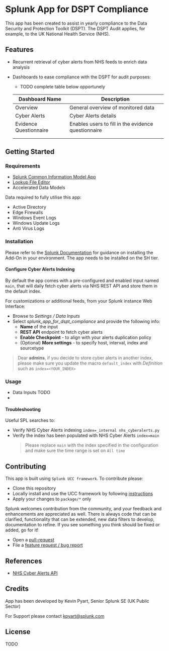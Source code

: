 # Splunk App for DSPT Compliance
This app has been created to assist in yearly compliance to the Data Security and Protection Toolkit (DSPT). 
The DSPT Audit applies, for example, to the UK National Health Service (NHS). 

## Features
* Recurrent retrieval of cyber alerts from NHS feeds to enrich data analysis
* Dashboards to ease compliance with the DSPT for audit purposes:
    * TODO complete table below opportunely
    
    | **Dashboard Name**     | **Description**                                     |
    |------------------------|-----------------------------------------------------|
    | Overview               | General overview of monitored data                  |
    | Cyber Alerts           | Cyber Alerts details                                |
    | Evidence Questionnaire | Enables users to fill in the evidence questionnaire |
    |                        |                                                     |
    |                        |                                                     |

## Getting Started
### Requirements
* [Splunk Common Information Model App](https://splunkbase.splunk.com/app/1621/)
* [Lookup File Editor](https://splunkbase.splunk.com/app/1724/)
* Accelerated Data Models

Data required to fully utilise this app:

* Active Directory
* Edge Firewalls
* Windows Event Logs
* Windows Update Logs
* Anti Virus Logs

### Installation
Please refer to the [Splunk Documentation](https://docs.splunk.com/Documentation/AddOns/released/Overview/Installingadd-ons) for guidance on installing the Add-On in your environment. The app needs to be installed on the SH tier.

#### Configure Cyber Alerts Indexing
By default the app comes with a pre-configured and enabled input named `main`, that will daily fetch cyber alerts via NHS REST API and store them in the default index.

For customizations or additional feeds, from your Splunk instance Web Interface:
* Browse to *Settings / Data Inputs*
* Select *splunk_app_for_dspt_compliance* and provide the following info:
    * **Name** of the input
    * **REST API** endpoint to fetch cyber alerts
    * **Enable Checkpoint** - to align with your alerts duplication policy
    * (Optional) **More settings** - to specify host, interval, index and sourcetype

> Dear **admins**, if you decide to store cyber alerts in another index, please make sure you update the macro `default_index` with *Definition* such as `index=<YOUR_INDEX>`

### Usage
* Data Inputs TODO
* 

#### Troubleshooting
Useful SPL searches to:
* Verify NHS Cyber Alerts indexing `index=_internal nhs_cyberalerts.py`
* Verify the index has been populated with NHS Cyber Alerts `index=main`
    > Please replace `main` with the index  specified in the configuration and make sure the time range is set on `All time`

## Contributing
This app is built using `Splunk UCC framework`. To contribute please:
* Clone this repository
* Locally install and use the UCC framework by following [instructions](https://github.com/splunk/addonfactory-ucc-generator#how-to-use)
* Apply your changes to `package/*` only

Splunk welcomes contribution from the community, and your feedback and enhancements are appreciated as well. There is always code that can be clarified, functionality that can be extended, new data filters to develop, documentation to refine. If you see something you think should be fixed or added, go for it!
* Open a [pull-request](https://github.com/splunk/splunk-app-for-dspt-compliance/pulls)
* File a [feature request / bug report](https://github.com/splunk/splunk-app-for-dspt-compliance/issues)

## References
* [NHS Cyber Alerts API](https://digital.nhs.uk/services/data-security-centre/cyber-alerts-api/get-cyber-alerts)

## Credits
App has been developed by Kevin Pyart, Senior Splunk SE (UK Public Sector)

For Support please contact kpyart@splunk.com

## License
TODO

